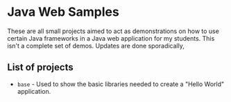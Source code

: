 # Java Web Samples

These are all small projects aimed to act as demonstrations on how to use certain Java frameworks in a Java web application for my students. This isn't a complete set of demos. Updates are done sporadically,

## List of projects

- `base` - Used to show the basic libraries needed to create a "Hello World" application.